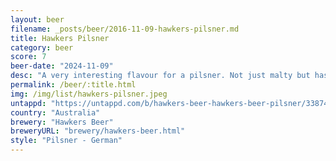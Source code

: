 ```yaml
---
layout: beer
filename: _posts/beer/2016-11-09-hawkers-pilsner.md
title: Hawkers Pilsner
category: beer
score: 7
beer-date: "2024-11-09"
desc: "A very interesting flavour for a pilsner. Not just malty but has something else"
permalink: /beer/:title.html
img: /img/list/hawkers-pilsner.jpeg
untappd: "https://untappd.com/b/hawkers-beer-hawkers-beer-pilsner/3387459"
country: "Australia"
brewery: "Hawkers Beer"
breweryURL: "brewery/hawkers-beer.html"
style: "Pilsner - German"
---
```

